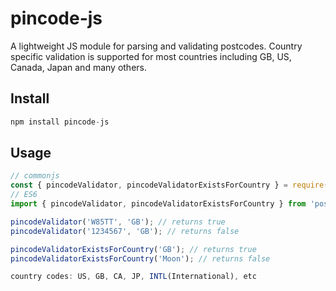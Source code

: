 # pincode-js

A lightweight JS module for parsing and validating postcodes. Country specific validation is supported for most countries including GB, US, Canada, Japan and many others.

## Install

```javascript
npm install pincode-js
```

## Usage

```javascript
// commonjs
const { pincodeValidator, pincodeValidatorExistsForCountry } = require('postcode-validator');
// ES6
import { pincodeValidator, pincodeValidatorExistsForCountry } from 'postcode-validator';

pincodeValidator('W85TT', 'GB'); // returns true
pincodeValidator('1234567', 'GB'); // returns false

pincodeValidatorExistsForCountry('GB'); // returns true
pincodeValidatorExistsForCountry('Moon'); // returns false

country codes: US, GB, CA, JP, INTL(International), etc
```
